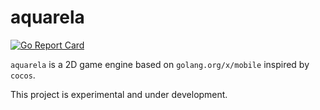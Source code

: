 # aquarela

[![Go Report Card](https://goreportcard.com/badge/github.com/andrewsmedina/aquarela)](https://goreportcard.com/report/github.com/andrewsmedina/aquarela)


`aquarela` is a 2D game engine based on `golang.org/x/mobile` inspired by `cocos`.

This project is experimental and under development.
